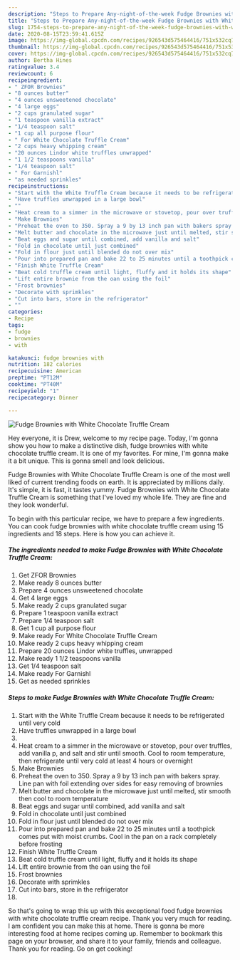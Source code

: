```yaml
---
description: "Steps to Prepare Any-night-of-the-week Fudge Brownies with White Chocolate Truffle Cream"
title: "Steps to Prepare Any-night-of-the-week Fudge Brownies with White Chocolate Truffle Cream"
slug: 1754-steps-to-prepare-any-night-of-the-week-fudge-brownies-with-white-chocolate-truffle-cream
date: 2020-08-15T23:59:41.615Z
image: https://img-global.cpcdn.com/recipes/926543d575464416/751x532cq70/fudge-brownies-with-white-chocolate-truffle-cream-recipe-main-photo.jpg
thumbnail: https://img-global.cpcdn.com/recipes/926543d575464416/751x532cq70/fudge-brownies-with-white-chocolate-truffle-cream-recipe-main-photo.jpg
cover: https://img-global.cpcdn.com/recipes/926543d575464416/751x532cq70/fudge-brownies-with-white-chocolate-truffle-cream-recipe-main-photo.jpg
author: Bertha Hines
ratingvalue: 3.4
reviewcount: 6
recipeingredient:
- " ZFOR Brownies"
- "8 ounces butter"
- "4 ounces unsweetened chocolate"
- "4 large eggs"
- "2 cups granulated sugar"
- "1 teaspoon vanilla extract"
- "1/4 teaspoon salt"
- "1 cup all purpose flour"
- " For White Chocolate Truffle Cream"
- "2 cups heavy whipping cream"
- "20 ounces Lindor white truffles unwrapped"
- "1 1/2 teaspoons vanilla"
- "1/4 teaspoon salt"
- " For Garnishl"
- "as needed sprinkles"
recipeinstructions:
- "Start with the White Truffle Cream because it needs to be refrigerated until very cold"
- "Have truffles unwrapped in a large bowl"
- ""
- "Heat cream to a simmer in the microwave or stovetop, pour over truffles, add vanilla p, and salt and stir until smooth. Cool to room temperature, then refrigerate until very cold at least 4 hours or overnight"
- "Make Brownies"
- "Preheat the oven to 350. Spray a 9 by 13 inch pan with bakers spray. Line pan with foil extending over sides for easy removing of brownies"
- "Melt butter and chocolate in the microwave just until melted, stir smooth then cool to room temperature"
- "Beat eggs and sugar until combined, add vanilla and salt"
- "Fold in chocolate until just combined"
- "Fold in flour just until blended do not over mix"
- "Pour into prepared pan and bake 22 to 25 minutes until a toothpick comes put with moist crumbs. Cool in the pan on a rack completely before frosting"
- "Finish White Truffle Cream"
- "Beat cold truffle cream until light, fluffy and it holds its shape"
- "Lift entire brownie from the oan using the foil"
- "Frost brownies"
- "Decorate with sprimkles"
- "Cut into bars, store in the refrigerator"
- ""
categories:
- Recipe
tags:
- fudge
- brownies
- with

katakunci: fudge brownies with 
nutrition: 182 calories
recipecuisine: American
preptime: "PT12M"
cooktime: "PT40M"
recipeyield: "1"
recipecategory: Dinner

---
```



![Fudge Brownies with White Chocolate Truffle Cream](https://img-global.cpcdn.com/recipes/926543d575464416/751x532cq70/fudge-brownies-with-white-chocolate-truffle-cream-recipe-main-photo.jpg)

Hey everyone, it is Drew, welcome to my recipe page. Today, I'm gonna show you how to make a distinctive dish, fudge brownies with white chocolate truffle cream. It is one of my favorites. For mine, I'm gonna make it a bit unique. This is gonna smell and look delicious.



Fudge Brownies with White Chocolate Truffle Cream is one of the most well liked of current trending foods on earth. It is appreciated by millions daily. It's simple, it is fast, it tastes yummy. Fudge Brownies with White Chocolate Truffle Cream is something that I've loved my whole life. They are fine and they look wonderful.


To begin with this particular recipe, we have to prepare a few ingredients. You can cook fudge brownies with white chocolate truffle cream using 15 ingredients and 18 steps. Here is how you can achieve it.

<!--inarticleads1-->

##### The ingredients needed to make Fudge Brownies with White Chocolate Truffle Cream:

1. Get  ZFOR Brownies
1. Make ready 8 ounces butter
1. Prepare 4 ounces unsweetened chocolate
1. Get 4 large eggs
1. Make ready 2 cups granulated sugar
1. Prepare 1 teaspoon vanilla extract
1. Prepare 1/4 teaspoon salt
1. Get 1 cup all purpose flour
1. Make ready  For White Chocolate Truffle Cream
1. Make ready 2 cups heavy whipping cream
1. Prepare 20 ounces Lindor white truffles, unwrapped
1. Make ready 1 1/2 teaspoons vanilla
1. Get 1/4 teaspoon salt
1. Make ready  For Garnishl
1. Get as needed sprinkles




<!--inarticleads2-->

##### Steps to make Fudge Brownies with White Chocolate Truffle Cream:

1. Start with the White Truffle Cream because it needs to be refrigerated until very cold
1. Have truffles unwrapped in a large bowl
1. 
1. Heat cream to a simmer in the microwave or stovetop, pour over truffles, add vanilla p, and salt and stir until smooth. Cool to room temperature, then refrigerate until very cold at least 4 hours or overnight
1. Make Brownies
1. Preheat the oven to 350. Spray a 9 by 13 inch pan with bakers spray. Line pan with foil extending over sides for easy removing of brownies
1. Melt butter and chocolate in the microwave just until melted, stir smooth then cool to room temperature
1. Beat eggs and sugar until combined, add vanilla and salt
1. Fold in chocolate until just combined
1. Fold in flour just until blended do not over mix
1. Pour into prepared pan and bake 22 to 25 minutes until a toothpick comes put with moist crumbs. Cool in the pan on a rack completely before frosting
1. Finish White Truffle Cream
1. Beat cold truffle cream until light, fluffy and it holds its shape
1. Lift entire brownie from the oan using the foil
1. Frost brownies
1. Decorate with sprimkles
1. Cut into bars, store in the refrigerator
1. 




So that's going to wrap this up with this exceptional food fudge brownies with white chocolate truffle cream recipe. Thank you very much for reading. I am confident you can make this at home. There is gonna be more interesting food at home recipes coming up. Remember to bookmark this page on your browser, and share it to your family, friends and colleague. Thank you for reading. Go on get cooking!
